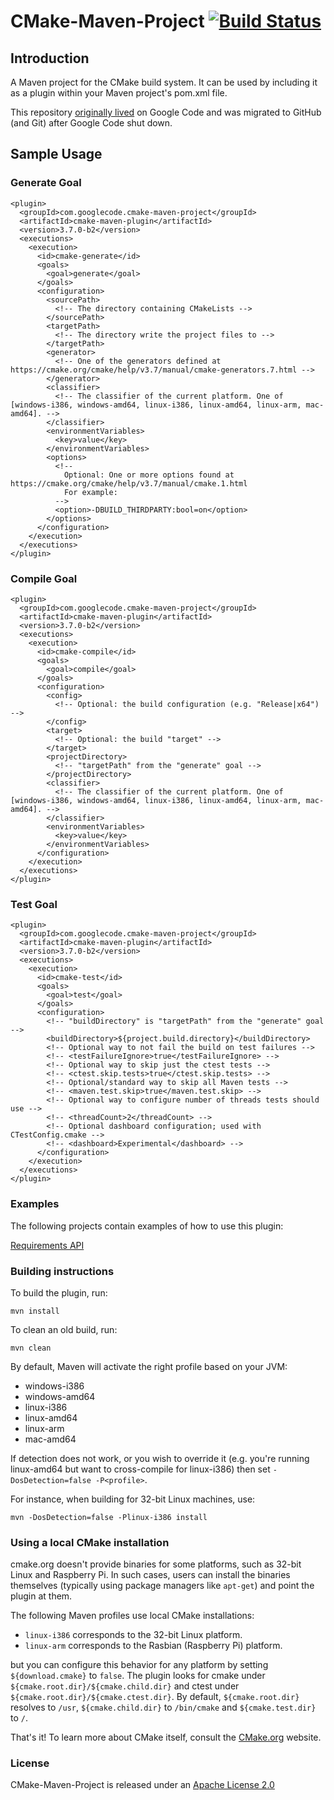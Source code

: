 # CMake-Maven-Project [![Build Status](https://travis-ci.org/cmake-maven-project/cmake-maven-project.png?branch=master)](https://travis-ci.org/cmake-maven-project/cmake-maven-project)

## Introduction

A Maven project for the CMake build system. It can be used by including it as a plugin within your Maven project's pom.xml file.

This repository [originally lived](https://code.google.com/p/cmake-maven-project/) on Google Code and was migrated to GitHub (and Git) after Google Code shut down.

## Sample Usage

### Generate Goal

    <plugin>
      <groupId>com.googlecode.cmake-maven-project</groupId>
      <artifactId>cmake-maven-plugin</artifactId>
      <version>3.7.0-b2</version>
      <executions>
        <execution>
          <id>cmake-generate</id>
          <goals>
            <goal>generate</goal>
          </goals>
          <configuration>
            <sourcePath>
              <!-- The directory containing CMakeLists -->
            </sourcePath>
            <targetPath>
              <!-- The directory write the project files to -->
            </targetPath>
            <generator>
              <!-- One of the generators defined at https://cmake.org/cmake/help/v3.7/manual/cmake-generators.7.html -->
            </generator>
            <classifier>
              <!-- The classifier of the current platform. One of [windows-i386, windows-amd64, linux-i386, linux-amd64, linux-arm, mac-amd64]. -->
            </classifier>
            <environmentVariables>
              <key>value</key>
            </environmentVariables>
            <options>
              <!--
                Optional: One or more options found at https://cmake.org/cmake/help/v3.7/manual/cmake.1.html
                For example:
              -->
              <option>-DBUILD_THIRDPARTY:bool=on</option>
            </options>
          </configuration>
        </execution>
      </executions>
    </plugin>

### Compile Goal

    <plugin>
      <groupId>com.googlecode.cmake-maven-project</groupId>
      <artifactId>cmake-maven-plugin</artifactId>
      <version>3.7.0-b2</version>
      <executions>
        <execution>
          <id>cmake-compile</id>
          <goals>
            <goal>compile</goal>
          </goals>
          <configuration>
            <config>
              <!-- Optional: the build configuration (e.g. "Release|x64") -->
            </config>
            <target>
              <!-- Optional: the build "target" -->
            </target>
            <projectDirectory>
              <!-- "targetPath" from the "generate" goal -->
            </projectDirectory>
            <classifier>
              <!-- The classifier of the current platform. One of [windows-i386, windows-amd64, linux-i386, linux-amd64, linux-arm, mac-amd64]. -->
            </classifier>
            <environmentVariables>
              <key>value</key>
            </environmentVariables>
          </configuration>
        </execution>
      </executions>
    </plugin>

### Test Goal

    <plugin>
      <groupId>com.googlecode.cmake-maven-project</groupId>
      <artifactId>cmake-maven-plugin</artifactId>
      <version>3.7.0-b2</version>
      <executions>
        <execution>
          <id>cmake-test</id>
          <goals>
            <goal>test</goal>
          </goals>
          <configuration>
            <!-- "buildDirectory" is "targetPath" from the "generate" goal -->
            <buildDirectory>${project.build.directory}</buildDirectory>
            <!-- Optional way to not fail the build on test failures -->
            <!-- <testFailureIgnore>true</testFailureIgnore> -->
            <!-- Optional way to skip just the ctest tests -->
            <!-- <ctest.skip.tests>true</ctest.skip.tests> -->
            <!-- Optional/standard way to skip all Maven tests -->
            <!-- <maven.test.skip>true</maven.test.skip> -->
            <!-- Optional way to configure number of threads tests should use -->
            <!-- <threadCount>2</threadCount> -->
            <!-- Optional dashboard configuration; used with CTestConfig.cmake -->
            <!-- <dashboard>Experimental</dashboard> -->
          </configuration>
        </execution>
      </executions>
    </plugin>

### Examples

The following projects contain examples of how to use this plugin:

[Requirements API](https://bitbucket.org/cowwoc/requirements/src/1d6416782875b6d412903c5b7d8fd3686e63927b/native/pom.xml?at=dev-3.0.0&fileviewer=file-view-default#pom.xml-166)

### Building instructions

To build the plugin, run:

    mvn install

To clean an old build, run:

    mvn clean

By default, Maven will activate the right profile based on your JVM:

* windows-i386
* windows-amd64
* linux-i386
* linux-amd64
* linux-arm
* mac-amd64

If detection does not work, or you wish to override it (e.g. you're running linux-amd64 but want to cross-compile for linux-i386) then set `-DosDetection=false -P<profile>`.

For instance, when building for 32-bit Linux machines, use:

    mvn -DosDetection=false -Plinux-i386 install

### Using a local CMake installation

cmake.org doesn't provide binaries for some platforms, such as 32-bit Linux and Raspberry Pi. In such cases, users can install the binaries themselves (typically using package managers like `apt-get`) and point the plugin at them.

The following Maven profiles use local CMake installations:

* `linux-i386` corresponds to the 32-bit Linux platform.
* `linux-arm` corresponds to the Rasbian (Raspberry Pi) platform.

but you can configure this behavior for any platform by setting `${download.cmake}` to `false`. The plugin looks for cmake under `${cmake.root.dir}/${cmake.child.dir}` and ctest under `${cmake.root.dir}/${cmake.ctest.dir}`. By default, `${cmake.root.dir}` resolves to `/usr`, `${cmake.child.dir}` to `/bin/cmake` and `${cmake.test.dir}` to `/`.

That's it! To learn more about CMake itself, consult the [CMake.org](https://cmake.org/) website.

### License

CMake-Maven-Project is released under an [Apache License 2.0](http://www.apache.org/licenses/LICENSE-2.0)
